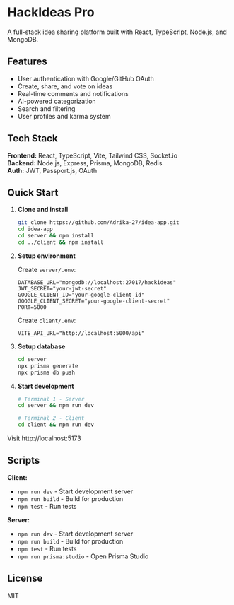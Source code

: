 # HackIdeas Pro

A full-stack idea sharing platform built with React, TypeScript, Node.js, and MongoDB.

## Features

- User authentication with Google/GitHub OAuth
- Create, share, and vote on ideas
- Real-time comments and notifications
- AI-powered categorization
- Search and filtering
- User profiles and karma system

## Tech Stack

**Frontend:** React, TypeScript, Vite, Tailwind CSS, Socket.io  
**Backend:** Node.js, Express, Prisma, MongoDB, Redis  
**Auth:** JWT, Passport.js, OAuth

## Quick Start

1. **Clone and install**
   ```bash
   git clone https://github.com/Adrika-27/idea-app.git
   cd idea-app
   cd server && npm install
   cd ../client && npm install
   ```

2. **Setup environment**
   
   Create `server/.env`:
   ```env
   DATABASE_URL="mongodb://localhost:27017/hackideas"
   JWT_SECRET="your-jwt-secret"
   GOOGLE_CLIENT_ID="your-google-client-id"
   GOOGLE_CLIENT_SECRET="your-google-client-secret"
   PORT=5000
   ```
   
   Create `client/.env`:
   ```env
   VITE_API_URL="http://localhost:5000/api"
   ```

3. **Setup database**
   ```bash
   cd server
   npx prisma generate
   npx prisma db push
   ```

4. **Start development**
   ```bash
   # Terminal 1 - Server
   cd server && npm run dev
   
   # Terminal 2 - Client  
   cd client && npm run dev
   ```

Visit http://localhost:5173

## Scripts

**Client:**
- `npm run dev` - Start development server
- `npm run build` - Build for production
- `npm test` - Run tests

**Server:**
- `npm run dev` - Start development server
- `npm run build` - Build for production
- `npm test` - Run tests
- `npm run prisma:studio` - Open Prisma Studio

## License

MIT
